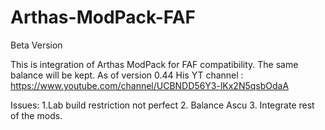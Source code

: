 # Arthas-ModPack-FAF

Beta Version

This is integration of Arthas ModPack for FAF compatibility.
The same balance will be kept. As of version 0.44
His YT channel : https://www.youtube.com/channel/UCBNDD56Y3-lKx2N5qsbOdaA

Issues: 
1.Lab build restriction not perfect
2. Balance Ascu
3. Integrate rest of the mods. 